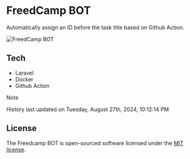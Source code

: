 # FreedCamp BOT

Automatically assign an ID before the task title based on Github Action.

![FreedCamp BOT](https://repository-images.githubusercontent.com/737932867/7d34798b-2680-471c-b089-a78a718d3d6a)

## Tech

- Laravel
- Docker
- Github Action

> [!NOTE]  
> History last updated on Tuesday, August 27th, 2024, 10:12:14 PM

## License

The Freedcamp BOT is open-sourced software licensed under the [MIT license](https://opensource.org/licenses/MIT).
